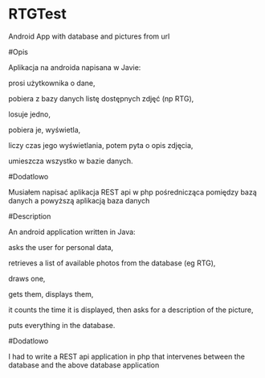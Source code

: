 # RTGTest

Android App with database and pictures from url

#Opis

Aplikacja na androida napisana w Javie: 

prosi użytkownika o dane, 

pobiera z bazy danych listę dostępnych zdjęć (np RTG), 

losuje jedno, 

pobiera je, wyświetla, 

liczy czas jego wyświetlania, potem pyta o opis zdjęcia, 

umieszcza wszystko w bazie danych.

#Dodatlowo 

Musiałem napisać aplikacja REST api w php pośrednicząca pomiędzy bazą danych a powyższą aplikacją baza danych

#Description

An android application written in Java:

asks the user for personal data,

retrieves a list of available photos from the database (eg RTG),

draws one,

gets them, displays them,

it counts the time it is displayed, then asks for a description of the picture,

puts everything in the database.

#Dodatlowo

I had to write a REST api application in php that intervenes between the database and the above database application
